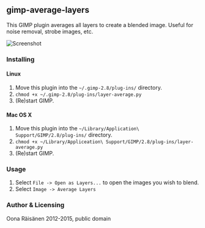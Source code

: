 ## gimp-average-layers

This GIMP plugin averages all layers to create a blended image. Useful for noise removal, strobe images, etc.

![Screenshot](http://www.cs.helsinki.fi/u/okraisan/dance.png)

### Installing

#### Linux

1. Move this plugin into the `~/.gimp-2.8/plug-ins/` directory.
2. `chmod +x ~/.gimp-2.8/plug-ins/layer-average.py`
3. (Re)start GIMP.

#### Mac OS X

1. Move this plugin into the `~/Library/Application\ Support/GIMP/2.8/plug-ins/` directory.
2. `chmod +x ~/Library/Appliceation\ Support/GIMP/2.8/plug-ins/layer-average.py`
3. (Re)start GIMP.

### Usage

1. Select `File -> Open as Layers...` to open the images you wish to blend.
2. Select `Image -> Average Layers`

### Author & Licensing
Oona Räisänen 2012-2015, public domain
